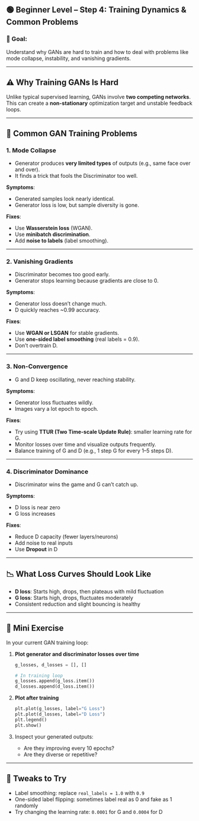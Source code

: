 ## 🟢 Beginner Level – Step 4: **Training Dynamics & Common Problems**

### 🎯 Goal:

Understand why GANs are hard to train and how to deal with problems like mode collapse, instability, and vanishing gradients.

---

## ⚠️ Why Training GANs Is Hard

Unlike typical supervised learning, GANs involve **two competing networks**. This can create a **non-stationary** optimization target and unstable feedback loops.

---

## 🔄 Common GAN Training Problems

### 1. **Mode Collapse**

* Generator produces **very limited types** of outputs (e.g., same face over and over).
* It finds a trick that fools the Discriminator too well.

**Symptoms**:

* Generated samples look nearly identical.
* Generator loss is low, but sample diversity is gone.

**Fixes**:

* Use **Wasserstein loss** (WGAN).
* Use **minibatch discrimination**.
* Add **noise to labels** (label smoothing).

---

### 2. **Vanishing Gradients**

* Discriminator becomes too good early.
* Generator stops learning because gradients are close to 0.

**Symptoms**:

* Generator loss doesn’t change much.
* D quickly reaches \~0.99 accuracy.

**Fixes**:

* Use **WGAN or LSGAN** for stable gradients.
* Use **one-sided label smoothing** (real labels = 0.9).
* Don’t overtrain D.

---

### 3. **Non-Convergence**

* G and D keep oscillating, never reaching stability.

**Symptoms**:

* Generator loss fluctuates wildly.
* Images vary a lot epoch to epoch.

**Fixes**:

* Try using **TTUR (Two Time-scale Update Rule)**: smaller learning rate for G.
* Monitor losses over time and visualize outputs frequently.
* Balance training of G and D (e.g., 1 step G for every 1–5 steps D).

---

### 4. **Discriminator Dominance**

* Discriminator wins the game and G can’t catch up.

**Symptoms**:

* D loss is near zero
* G loss increases

**Fixes**:

* Reduce D capacity (fewer layers/neurons)
* Add noise to real inputs
* Use **Dropout** in D

---

## 📉 What Loss Curves Should Look Like

* **D loss**: Starts high, drops, then plateaus with mild fluctuation
* **G loss**: Starts high, drops, fluctuates moderately
* Consistent reduction and slight bouncing is healthy

---

## 🧪 Mini Exercise

In your current GAN training loop:

1. **Plot generator and discriminator losses over time**

   ```python
   g_losses, d_losses = [], []

   # In training loop
   g_losses.append(g_loss.item())
   d_losses.append(d_loss.item())
   ```

2. **Plot after training**

   ```python
   plt.plot(g_losses, label="G Loss")
   plt.plot(d_losses, label="D Loss")
   plt.legend()
   plt.show()
   ```

3. Inspect your generated outputs:

   * Are they improving every 10 epochs?
   * Are they diverse or repetitive?

---

## 🔧 Tweaks to Try

* Label smoothing: replace `real_labels = 1.0` with `0.9`
* One-sided label flipping: sometimes label real as 0 and fake as 1 randomly
* Try changing the learning rate: `0.0001` for G and `0.0004` for D
